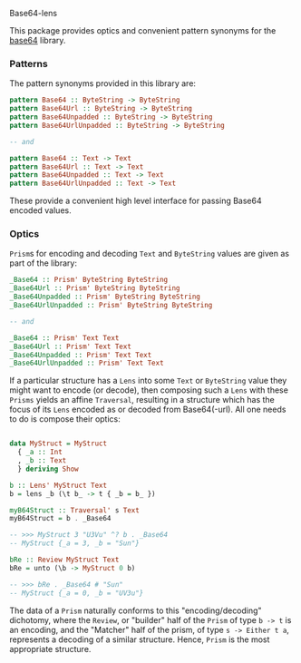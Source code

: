 Base64-lens


This package provides optics and convenient pattern synonyms for the [base64](https://hackage.haskell.org/package/base64) library.

### Patterns

The pattern synonyms provided in this library are:

```haskell
pattern Base64 :: ByteString -> ByteString
pattern Base64Url :: ByteString -> ByteString
pattern Base64Unpadded :: ByteString -> ByteString
pattern Base64UrlUnpadded :: ByteString -> ByteString

-- and

pattern Base64 :: Text -> Text
pattern Base64Url :: Text -> Text
pattern Base64Unpadded :: Text -> Text
pattern Base64UrlUnpadded :: Text -> Text
```

These provide a convenient high level interface for passing Base64 encoded values.


### Optics

`Prism`s for encoding and decoding `Text` and `ByteString` values are given as part of the library:


```haskell
_Base64 :: Prism' ByteString ByteString
_Base64Url :: Prism' ByteString ByteString
_Base64Unpadded :: Prism' ByteString ByteString
_Base64UrlUnpadded :: Prism' ByteString ByteString

-- and

_Base64 :: Prism' Text Text
_Base64Url :: Prism' Text Text
_Base64Unpadded :: Prism' Text Text
_Base64UrlUnpadded :: Prism' Text Text

```

If a particular structure has a `Lens` into some `Text` or `ByteString` value they might want to encode (or decode), then composing such a `Lens` with these `Prisms` yields an affine `Traversal`, resulting in a structure which has the focus of its `Lens` encoded as or decoded from Base64(-url). All one needs to do is compose their optics:

```haskell

data MyStruct = MyStruct
  { _a :: Int
  , _b :: Text
  } deriving Show

b :: Lens' MyStruct Text
b = lens _b (\t b_ -> t { _b = b_ })

myB64Struct :: Traversal' s Text
myB64Struct = b . _Base64

-- >>> MyStruct 3 "U3Vu" ^? b . _Base64
-- MyStruct {_a = 3, _b = "Sun"}

bRe :: Review MyStruct Text
bRe = unto (\b -> MyStruct 0 b)

-- >>> bRe . _Base64 # "Sun"
-- MyStruct {_a = 0, _b = "UV3u"}
```

The data of a `Prism` naturally conforms to this "encoding/decoding" dichotomy, where the `Review`, or "builder" half of the `Prism` of type `b -> t` is an encoding, and the "Matcher" half of the prism, of type `s -> Either t a`, represents a decoding of a similar structure. Hence, `Prism` is the most appropriate structure.
